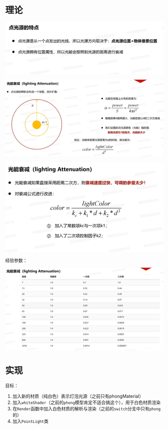 # 理论

![输入图片说明](/imgs/2024-11-26/2dfpIGj5J1xnSsOp.png)

![输入图片说明](/imgs/2024-11-26/dHcTLRBK47oaLLKe.png)

![输入图片说明](/imgs/2024-11-26/CZ1U4Vk9RK3qmrLR.png)

经验参数：


![输入图片说明](/imgs/2024-11-26/ICANMfJeesDcFN9t.png)

# 实现
目标：
1. 加入新的材质（纯白色）表示灯泡光源（之前只有phongMaterial）
2. 加入`whiteShader`（之前的`phong`模型肯定不适合搞这个），用于白色材质渲染
3. 在`Render`函数中加入白色材质的解析与渲染（之前的`switch`分支中只有`phong`的）
4. 加入`PointLight`类
<!--stackedit_data:
eyJoaXN0b3J5IjpbLTE3MzQ3NTEyNDMsLTIwMTY3OTQ1NzIsLT
EzODg5MTcxODJdfQ==
-->